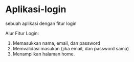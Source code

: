 # Aplikasi-login
sebuah aplikasi dengan fitur login

Alur Fitur Login:
1. Memasukkan nama, email, dan password
2. Memvalidasi masukan (jika email, dan password sama)
3. Menampilkan halaman home.
